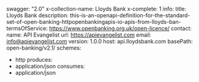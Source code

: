swagger: "2.0"
x-collection-name: Lloyds Bank
x-complete: 1
info:
  title: Lloyds Bank
  description: this-is-an-openapi-definition-for-the-standard-set-of-open-banking-httpopenbankingapis-io-apis-from-lloyds-ban-
  termsOfService: https://www.openbanking.org.uk/open-licence/
  contact:
    name: API Evangelist
    url: https://apievangelist.com
    email: info@apievangelist.com
  version: 1.0.0
host: api.lloydsbank.com
basePath: open-banking/v2.1/
schemes:
- http
produces:
- application/json
consumes:
- application/json